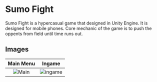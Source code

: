 # Sumo Fight
Sumo Fight is a hypercasual game that designed in Unity Engine. It is designed for mobile phones. Core mechanic of the game is to push the oppents from field until time runs out.

## Images
Main Menu             |  Ingame
:-------------------------:|:-------------------------:
![Main](https://github.com/ensyaz/CaseStudySumo/assets/45393463/8ad86418-1bc5-46aa-aca5-882470308c4d) |  ![ingame](https://github.com/ensyaz/CaseStudySumo/assets/45393463/383c02c9-5605-42e2-979e-005bfb572e27)


